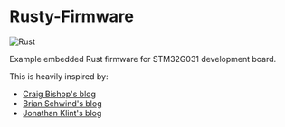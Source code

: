 # Rusty-Firmware

![Rust](https://github.com/Manny-coffee-dev/Rusty-Firmware/workflows/Rust/badge.svg?branch=development)

Example embedded Rust firmware for STM32G031 development board.

This is heavily inspired by:
* [Craig Bishop's blog](https://craigjb.com/2019/12/31/stm32l0-rust/)
* [Brian Schwind's blog](https://blog.tonari.no/rust-simple-hardware-project)
* [Jonathan Klint's blog](https://jonathanklimt.de/electornics/programming/embedded-rust/rust-STM32F103-blink/)
